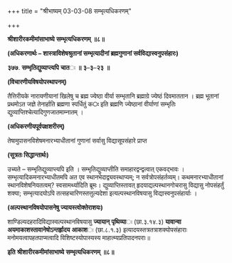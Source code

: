 +++
title = "श्रीभाष्यम् 03-03-08 सम्भृत्यधिकरणम्"

+++
<div claऽऽ="elementor-widget-container">

**श्रीशारीरकमीमांसाभाष्ये** **सम्भृत्यधिकरणम्** **॥८॥**

**(अधिकरणार्थः – शास्त्राविशेषश्रुतानां सम्भृत्यादीनां ब्रह्मगुणानां सर्वविद्यास्वनुपसंहारः)**

**३७७**. **सम्भृतिद्युव्याप्त्यपि** **चात**ः **॥** **३**–**३**–**२३** **॥**

**(विचारणीयविषयोपस्थापनम्)**

तैत्तिरीयके नारायणीयानां खिलेषु च ब्रह्म ज्येष्ठा वीर्या सम्भृतानि ब्रह्माग्रे ज्येष्ठं दिवमाततान । ब्रह्म भूतानां प्रथमोऽत जज्ञे तेनार्हाति ब्रह्मणा स्पर्धितुं क**ः** इति ब्रह्मणि ज्येष्ठानां वीर्याणां सम्भृतिः द्युव्याप्तिश्चेत्यादिगुणजातमाम्नातम् ।

**(अधिकरणीयपूर्वपक्षशरीरम्)**

तेषामुपासनविशेषमनारभ्याधीतानां गुणानां सर्वासु विद्यासूपसंहारे प्राप्त

**(सूत्रतः सिद्धान्तार्थः)**

उच्यते – सम्भृतिद्युव्याप्त्यपि इति । सम्भृतिद्युव्याप्तीति समाहारद्वन्द्वत्वात् एकवद्भावः । सम्भृत्यादिकमनारभ्याधीतमपि अत एव स्थानभेदाद्व्यवस्थाप्यम्; न सर्वत्रोपसंहर्तव्यम्। कथमनारभ्याधीतानां स्थानविशेषनियतत्वम्? स्वसामर्थ्यादिति ब्रूमः। द्युव्याप्तिस्तावत् हृदयाद्यल्पस्थानगोचरासु विद्यासु नोपसंहर्तुं शक्या; सम्भृत्यादयोऽपि तत्सहचारिणस्तत्तुल्यदेशा इत्यल्पस्थानविषयासु विद्यास्वनुपसंहार्याः ।

**(अल्पस्थानविषयोपासनेषु ज्यायस्त्वोक्तेराशयः)**

शाण्डिल्यदहरादिविद्यास्वल्पस्थानविषयासु **ज्यायान्** **पृथिव्या**ः (छा.३.१४.३) **यावान्वा** **अयमाकाशस्तावानेषोऽन्तर्हृादय** **आकाश**ः (छा.८.१.३) इत्यादयस्तत्रतत्राशक्योपसंहाराः मनोमयत्वापहतपाप्मत्वादि विशिष्टस्योपास्यस्य माहात्म्यप्रतिपादनपराः॥

**इति** **श्रीशारीरकमीमांसाभाष्ये** **सम्भृत्यधिकरणम्** **॥८॥**

</div>
